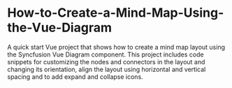 # How-to-Create-a-Mind-Map-Using-the-Vue-Diagram
A quick start Vue project that shows how to create a mind map layout using the Syncfusion Vue Diagram component. This project includes code snippets for customizing the nodes and connectors in the layout and changing its orientation, align the layout using horizontal and vertical spacing and to add expand and collapse icons.
